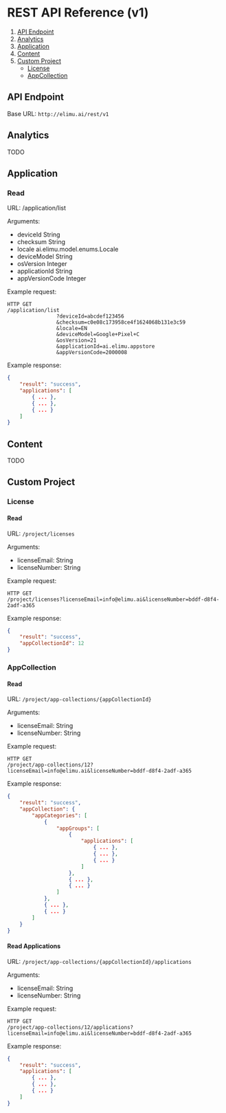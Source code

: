 # REST API Reference (v1)

1. [API Endpoint](#api-endpoint)
2. [Analytics](#analytics)
3. [Application](#application)
4. [Content](#content)
5. [Custom Project](#custom-project)
   * [License](#license)
   * [AppCollection](#appcollection)


## API Endpoint

Base URL: `http://elimu.ai/rest/v1`


## Analytics

TODO


## Application

### Read

URL: /application/list

Arguments:
  * deviceId String
  * checksum String
  * locale ai.elimu.model.enums.Locale
  * deviceModel String
  * osVersion Integer
  * applicationId String
  * appVersionCode Integer

Example request:
```
HTTP GET
/application/list
                ?deviceId=abcdef123456
                &checksum=c0e08c173958ce4f1624068b131e3c59
                &locale=EN
                &deviceModel=Google+Pixel+C
                &osVersion=21
                &applicationId=ai.elimu.appstore
                &appVersionCode=2000008
```

Example response:
```json
{
    "result": "success",
    "applications": [
        { ... },
        { ... },
        { ... }
    ]
}
```


## Content

TODO


## Custom Project

### License

#### Read

URL: `/project/licenses`

Arguments:  
  * licenseEmail: String 
  * licenseNumber: String

Example request:
```
HTTP GET
/project/licenses?licenseEmail=info@elimu.ai&licenseNumber=bddf-d8f4-2adf-a365
```

Example response:
```json
{
    "result": "success",
    "appCollectionId": 12
}
```

### AppCollection

#### Read

URL: `/project/app-collections/{appCollectionId}`

Arguments:  
  * licenseEmail: String 
  * licenseNumber: String

Example request:
```
HTTP GET
/project/app-collections/12?licenseEmail=info@elimu.ai&licenseNumber=bddf-d8f4-2adf-a365
```

Example response:
```json
{
    "result": "success",
    "appCollection": {
        "appCategories": [
            {
                "appGroups": [
                    {
                        "applications": [
                            { ... },
                            { ... },
                            { ... }
                        ]
                    },
                    { ... },
                    { ... }
                ]
            },
            { ... },
            { ... }
        ]
    }
}
```

#### Read Applications

URL: `/project/app-collections/{appCollectionId}/applications`

Arguments:  
  * licenseEmail: String 
  * licenseNumber: String

Example request:
```
HTTP GET
/project/app-collections/12/applications?licenseEmail=info@elimu.ai&licenseNumber=bddf-d8f4-2adf-a365
```

Example response:
```json
{
    "result": "success",
    "applications": [
        { ... },
        { ... },
        { ... }
    ]
}
```
